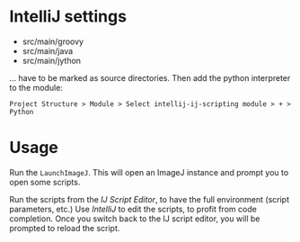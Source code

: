 # IntelliJ settings
* src/main/groovy
* src/main/java
* src/main/jython

... have to be marked as source directories. Then add the python interpreter to the module:
```
Project Structure > Module > Select intellij-ij-scripting module > + > Python 
```

# Usage
Run the `LaunchImageJ`. This will open an ImageJ instance and 
prompt you to open some scripts. 

Run the scripts from the _IJ Script Editor_, to have the full environment (script parameters, etc.)
Use _IntelliJ_ to edit the scripts, to profit from code completion. Once you switch back to the IJ script editor, 
you will be prompted to reload the script. 